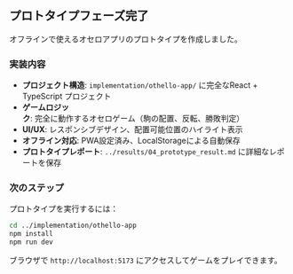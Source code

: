 ## プロトタイプフェーズ完了

オフラインで使えるオセロアプリのプロトタイプを作成しました。

### 実装内容
- **プロジェクト構造**: `implementation/othello-app/` に完全なReact + TypeScript プロジェクト
- **ゲームロジック**: 完全に動作するオセロゲーム（駒の配置、反転、勝敗判定）
- **UI/UX**: レスポンシブデザイン、配置可能位置のハイライト表示
- **オフライン対応**: PWA設定済み、LocalStorageによる自動保存
- **プロトタイプレポート**: `../results/04_prototype_result.md` に詳細なレポートを保存

### 次のステップ
プロトタイプを実行するには：
```bash
cd ../implementation/othello-app
npm install
npm run dev
```

ブラウザで `http://localhost:5173` にアクセスしてゲームをプレイできます。

